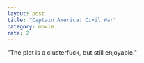 ```yaml
---
layout: post
title: "Captain America: Civil War"
category: movie
rate: 2
---
```


"The plot is a clusterfuck, but still enjoyable."
